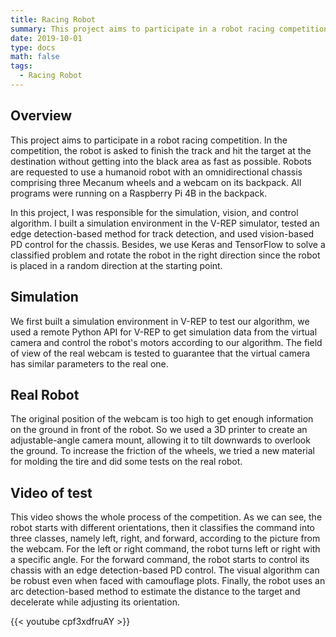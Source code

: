 ```yaml
---
title: Racing Robot
summary: This project aims to participate in a robot racing competition.
date: 2019-10-01
type: docs
math: false
tags:
  - Racing Robot
---
```


## Overview
This project aims to participate in a robot racing competition. In the competition, the robot is asked to finish the track and hit the target at the destination without getting into the black area as fast as possible. 
Robots are requested to use a humanoid robot with an omnidirectional chassis comprising three Mecanum wheels and a webcam on its backpack. All programs were running on a Raspberry Pi 4B in the backpack.

In this project, I was responsible for the simulation, vision, and control algorithm. I built a simulation environment in the V-REP simulator, tested an edge detection-based method for track detection, and used vision-based PD control for the chassis. Besides, we use Keras and TensorFlow to solve a classified problem and rotate the robot in the right direction since the robot is placed in a random direction at the starting point.

## Simulation
We first built a simulation environment in V-REP to test our algorithm, we used a remote Python API for V-REP to get simulation data from the virtual camera and control the robot's motors according to our algorithm. The field of view of the real webcam is tested to guarantee that the virtual camera has similar parameters to the real one.

## Real Robot
The original position of the webcam is too high to get enough information on the ground in front of the robot. So we used a 3D printer to create an adjustable-angle camera mount, allowing it to tilt downwards to overlook the ground. To increase the friction of the wheels, we tried a new material for molding the tire and did some tests on the real robot.

## Video of test
This video shows the whole process of the competition. As we can see, the robot starts with different orientations, then it classifies the command into three classes, namely left, right, and forward, according to the picture from the webcam. For the left or right command, the robot turns left or right with a specific angle. For the forward command, the robot starts to control its chassis with an edge detection-based PD control. The visual algorithm can be robust even when faced with camouflage plots. Finally, the robot uses an arc detection-based method to estimate the distance to the target and decelerate while adjusting its orientation.

{{< youtube cpf3xdfruAY >}}
<!--{{< youtube L-4Lpmt8hqk >}}-->
<!--more-->

